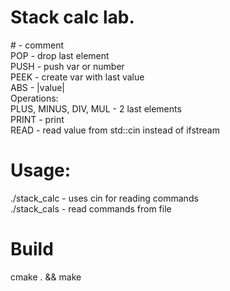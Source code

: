 # Stack calc lab.

\# - comment </br>
POP - drop last element</br>
PUSH <obj> - push var or number</br>
PEEK - create var with last value</br>
ABS - |value|</br>
Operations:</br>
PLUS, MINUS, DIV, MUL - <op> 2 last elements</br>
PRINT - print</br>
READ - read value from std::cin instead of ifstream</br>

# Usage:</br>
./stack_calc - uses cin for reading commands</br>
./stack_cals <filename> - read commands from file

# Build
cmake . && make
